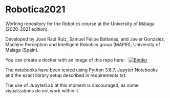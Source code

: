 # Robotica2021

Working repository for the Robotics course at the University of Málaga (2020-2021 edition).

Developed by Jose Raul Ruiz, Samuel Felipe Baltanas, and Javier Gonzalez, Machine Perception and Intelligent Robotics group (MAPIR), University of Malaga (Spain).

You can create a docker with an image of this repo here: &nbsp; [![Binder](https://mybinder.org/badge_logo.svg)](https://mybinder.org/v2/gh/antoniochavesgarcia/Robotica2021/main)

The notebooks have been tested using Python 3.6.7, Jupyter Notebooks and the exact library setup described in requirements.txt.

The use of JupyterLab at this moment is discouraged, as some visualizations do not work within it.
